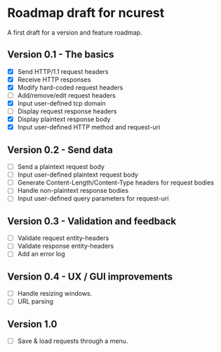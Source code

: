 Roadmap draft for ncurest
=========================

A first draft for a version and feature roadmap.

Version 0.1 - The basics
------------------------

 - [x] Send HTTP/1.1 request headers
 - [x] Receive HTTP responses 
 - [x] Modify hard-coded request headers
 - [ ] Add/remove/edit request headers
 - [x] Input user-defined tcp domain
 - [ ] Display request response headers
 - [x] Display plaintext response body
 - [x] Input user-defined HTTP method and request-uri

Version 0.2 - Send data
-----------------------

 - [ ] Send a plaintext request body
 - [ ] Input user-defined plaintext request body
 - [ ] Generate Content-Length/Content-Type headers for request bodies
 - [ ] Handle non-plaintext response bodies
 - [ ] Input user-defined query parameters for request-uri

Version 0.3 - Validation and feedback
-------------------------------------
 
 - [ ] Validate request entity-headers
 - [ ] Validate response entity-headers
 - [ ] Add an error log

Version 0.4 - UX / GUI improvements
------------------------------

 - [ ] Handle resizing windows.
 - [ ] URL parsing

Version 1.0
-----------

 - [ ] Save & load requests through a menu.

